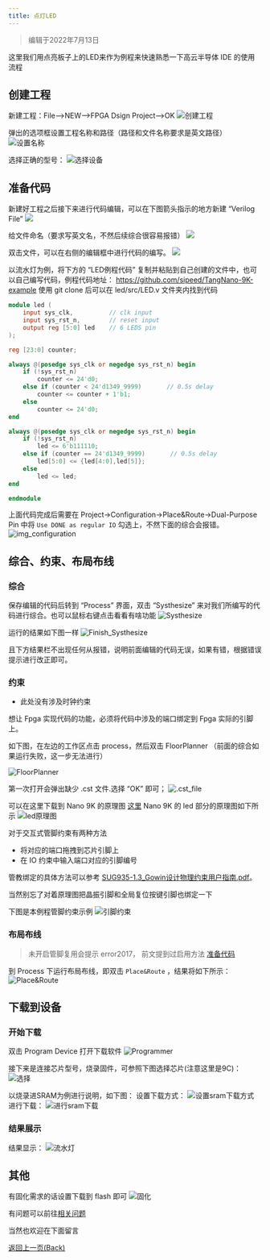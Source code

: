 ```yaml
---
title: 点灯LED
---
```


> 编辑于2022年7月13日

这里我们用点亮板子上的LED来作为例程来快速熟悉一下高云半导体 IDE 的使用流程

## 创建工程

新建工程：File-->NEW-->FPGA Dsign Project-->OK
![创建工程](./../../Tang-Nano/assets/LED-1.png)

弹出的选项框设置工程名称和路径（路径和文件名称要求是英文路径）
![设置名称](./../../Tang-Nano/assets/LED-2.png)

选择正确的型号：
![选择设备](./../nano_9k/Tang_nano_9k_Device_choose.png)

## 准备代码
    
新建好工程之后接下来进行代码编辑，可以在下图箭头指示的地方新建 “Verilog File”
![](./../../Tang-Nano/assets/LED-5.png)

给文件命名（要求写英文名，不然后续综合很容易报错）
![](./../../Tang-Nano/assets/LED-6.png)

双击文件，可以在右侧的编辑框中进行代码的编写。
![](./../../Tang-Nano/assets/LED-7.png)

以流水灯为例，将下方的 “LED例程代码” 复制并粘贴到自己创建的文件中，也可以自己编写代码，例程代码地址：
<https://github.com/sipeed/TangNano-9K-example>
使用 git clone 后可以在 led/src/LED.v 文件夹内找到代码

```verilog
module led (
    input sys_clk,          // clk input
    input sys_rst_n,        // reset input
    output reg [5:0] led    // 6 LEDS pin
);

reg [23:0] counter;

always @(posedge sys_clk or negedge sys_rst_n) begin
    if (!sys_rst_n)
        counter <= 24'd0;
    else if (counter < 24'd1349_9999)       // 0.5s delay
        counter <= counter + 1'b1;
    else
        counter <= 24'd0;
end

always @(posedge sys_clk or negedge sys_rst_n) begin
    if (!sys_rst_n)
        led <= 6'b111110;
    else if (counter == 24'd1349_9999)       // 0.5s delay
        led[5:0] <= {led[4:0],led[5]};
    else
        led <= led;
end

endmodule

 ```

上面代码完成后需要在 Project->Configuration->Place&Route->Dual-Purpose Pin 中将 `Use DONE as regular IO` 勾选上，不然下面的综合会报错。
![img_configuration](./../nano_9k/LED_Configuration.png)

## 综合、约束、布局布线

### 综合

保存编辑的代码后转到 “Process” 界面，双击 “Systhesize” 来对我们所编写的代码进行综合。也可以鼠标右键点击看看有啥功能
![Systhesize](./../nano_9k/nano_9k_synthsize.png)

运行的结果如下图一样 
![Finish_Systhesize](./../../Tang-Nano/assets/LED.png) 

且下方结果栏不出现任何从报错，说明前面编辑的代码无误，如果有错，根据错误提示进行改正即可。

### 约束

- 此处没有涉及时钟约束

想让 Fpga 实现代码的功能，必须将代码中涉及的端口绑定到 Fpga 实际的引脚上。

如下图，在左边的工作区点击 process，然后双击 FloorPlanner （前面的综合如果运行失败，这一步无法进行）

![FloorPlanner](./../../assets/examples/led_pjt_2.png)

第一次打开会弹出缺少 .cst 文件.选择 “OK” 即可；
![.cst_file](./../../Tang-Nano/assets/LED-9.png)

可以在这里下载到 Nano 9K 的原理图 [这里](https://dl.sipeed.com/shareURL/TANG/Nano%209K/2_Schematic)
Nano 9K 的 led 部分的原理图如下所示
![led原理图](./../nano_9k/LED_Pins.png "nano 9k led pins")

对于交互式管脚约束有两种方法
- 将对应的端口拖拽到芯片引脚上
- 在 IO 约束中输入端口对应的引脚编号

管教绑定的具体方法可以参考 [SUG935-1.3_Gowin设计物理约束用户指南.pdf](http://cdn.gowinsemi.com.cn/SUG935-1.3_Gowin%E8%AE%BE%E8%AE%A1%E7%89%A9%E7%90%86%E7%BA%A6%E6%9D%9F%E7%94%A8%E6%88%B7%E6%8C%87%E5%8D%97.pdf)。

当然别忘了对着原理图把晶振引脚和全局复位按键引脚也绑定一下

下图是本例程管脚约束示例
![引脚约束](./../nano_9k/LED_FloorPlanner.png)

### 布局布线

> 未开启管脚复用会提示 error2017， 前文提到过启用方法 [准备代码](#准备代码)

到 Process 下运行布局布线，即双击 `Place&Route` ，结果将如下所示：
![Place&Route](./../nano_9k/LED_Place&Route.png)

## 下载到设备

### 开始下载

双击 Program Device 打开下载软件
![Programmer](./../../Tang-Nano-4K/assets/Open_Programmer.png)

接下来是连接芯片型号，烧录固件，可参照下图选择芯片(注意这里是9C)：
![选择](./../nano_9k/nano_9k_device_scan.png)

以烧录进SRAM为例进行说明，如下图：
设置下载方式：
![设置sram下载方式](./../nano_9k/nano_9k_sram_program.png "设置sram下载方式")
进行下载：
![进行sram下载](./../nano_9k/nano_9k_sram_download.png "进行sram下载")

### 结果展示

结果显示：
![流水灯](./../nano_9k/blink.gif)

## 其他

有固化需求的话设置下载到 flash 即可
![固化](./../nano_9k/access_mode.png)

有问题可以前往[相关问题](./../../Tang-Nano-Doc/questions.md)

当然也欢迎在下面留言

<p id="back">
    <a href="#" onClick="javascript :history.back(-1);">返回上一页(Back)</a>
</p>

